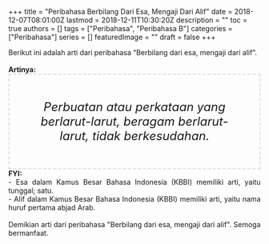 +++
title = "Peribahasa Berbilang Dari Esa, Mengaji Dari Alif"
date = 2018-12-07T08:01:00Z
lastmod = 2018-12-11T10:30:20Z
description = ""
toc = true
authors = []
tags = ["Peribahasa", "Peribahasa B"]
categories = ["Peribahasa"]
series = []
featuredImage = ""
draft = false
+++

<div dir="ltr" style="text-align: left;" trbidi="on"><div style="text-align: justify;">Berikut ini adalah arti dari peribahasa “Berbilang dari esa, mengaji dari alif”.</div><br /><div style="text-align: justify;"><b>Artinya:</b></div><div style="border: 2px dashed #ddd; font-size: 24px; height: auto; margin: 0 auto; padding: 50px; text-align: center; width: auto;"><i>Perbuatan atau perkataan yang berlarut-larut, beragam berlarut-larut, tidak berkesudahan.</i></div><div style="text-align: justify;"><b>FYI:</b><br />- Esa dalam Kamus Besar Bahasa Indonesia (KBBI) memiliki arti, yaitu tunggal; satu.<br />- Alif dalam Kamus Besar Bahasa Indonesia (KBBI) memiliki arti, yaitu nama huruf pertama abjad Arab. <br /><br /></div><div style="text-align: justify;">Demikian arti dari peribahasa "Berbilang dari esa, mengaji dari alif". Semoga bermanfaat. </div></div>
